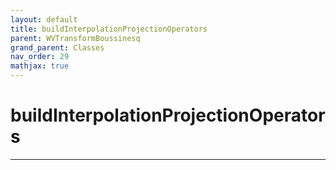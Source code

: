 ```yaml
---
layout: default
title: buildInterpolationProjectionOperators
parent: WVTransformBoussinesq
grand_parent: Classes
nav_order: 29
mathjax: true
---
```


#  buildInterpolationProjectionOperators




---

